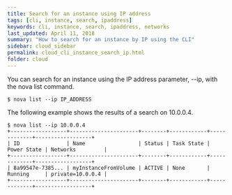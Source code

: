 ```yaml
---
title: Search for an instance using IP address
tags: [cli, instance, search, ipaddress]
keywords: cli, instance, search, ipaddress, networks
last_updated: April 11, 2018
summary: "How to search for an instance by IP using the CLI"
sidebar: cloud_sidebar
permalink: cloud_cli_instance_search_ip.html
folder: cloud
---
```


You can search for an instance using the IP address parameter, --ip, with the nova list command.
```
$ nova list --ip IP_ADDRESS
```
The following example shows the results of a search on 10.0.0.4.
```
$ nova list --ip 10.0.0.4
+------------------+----------------------+--------+------------+-------------+------------------+
| ID               | Name                 | Status | Task State | Power State | Networks         |
+------------------+----------------------+--------+------------+-------------+------------------+
| 8a99547e-7385... | myInstanceFromVolume | ACTIVE | None       | Running     | private=10.0.0.4 |
+------------------+----------------------+--------+------------+-------------+------------------+
```
